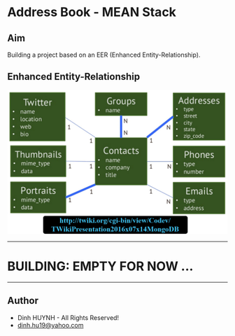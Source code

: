 # Address Book - MEAN Stack

## Aim
Building a project based on an EER (Enhanced Entity-Relationship).

## Enhanced Entity-Relationship

![alt text](assets/img/data-model-address-book.jpg)

---
# BUILDING: EMPTY FOR NOW ...

---------------

## Author
* Dinh HUYNH - All Rights Reserved!
* dinh.hu19@yahoo.com